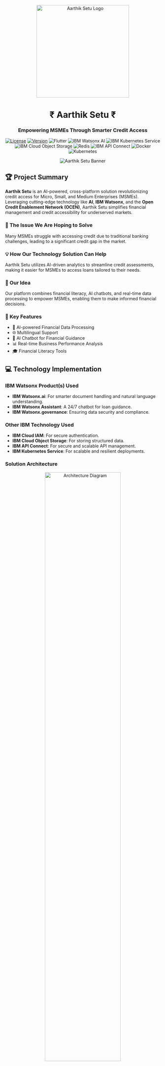 <div align="center">
<img src="https://github.com/HareNTortoise/Aarthik-Setu/blob/main/assets/logos/AAsetu_256-x-256-px_.png" alt="Aarthik Setu Logo" width="300" height="300" style="background: transparent;">
<h1>₹ Aarthik Setu ₹</h1>
  <h3>Empowering MSMEs Through Smarter Credit Access</h3>

[![License](https://img.shields.io/badge/license-Apache%202.0-blue.svg)](https://github.com/HareNTortoise/Aarthik-Setu/blob/main/LICENSE)
[![Version](https://img.shields.io/badge/version-1.0.0-green.svg)](https://github.com/username/aarthik-setu/releases)
![Flutter](https://img.shields.io/badge/Flutter-02569B?logo=flutter&logoColor=white&style=flat-square)
![IBM Watsonx AI](https://img.shields.io/badge/IBM%20Watsonx%20AI-1F70C1?logo=ibm&logoColor=white&style=flat-square)
![IBM Kubernetes Service](https://img.shields.io/badge/IBM%20Kubernetes%20Service-326CE5?logo=kubernetes&logoColor=white&style=flat-square)
![IBM Cloud Object Storage](https://img.shields.io/badge/IBM%20Cloud%20Object%20Storage-00ADD8?logo=ibm&logoColor=white&style=flat-square)
![Redis](https://img.shields.io/badge/Redis-DC382D?logo=redis&logoColor=white&style=flat-square)
![IBM API Connect](https://img.shields.io/badge/IBM%20API%20Connect-FFCA28?logo=ibm&logoColor=black&style=flat-square)
![Docker](https://img.shields.io/badge/Docker-2496ED?logo=docker&logoColor=white&style=flat-square)
![Kubernetes](https://img.shields.io/badge/Kubernetes-326CE5?logo=kubernetes&logoColor=white&style=flat-square)

![Aarthik Setu Banner](https://github.com/HareNTortoise/Aarthik-Setu/blob/main/assets/web%20banner.png)

</div>

## 🏆 Project Summary

**Aarthik Setu** is an AI-powered, cross-platform solution revolutionizing credit access for Micro, Small, and Medium Enterprises (MSMEs). Leveraging cutting-edge technology like **AI**, **IBM Watsonx**, and the **Open Credit Enablement Network (OCEN)**, Aarthik Setu simplifies financial management and credit accessibility for underserved markets.

### 🌟 The Issue We Are Hoping to Solve
Many MSMEs struggle with accessing credit due to traditional banking challenges, leading to a significant credit gap in the market.

### 💡 How Our Technology Solution Can Help
Aarthik Setu utilizes AI-driven analytics to streamline credit assessments, making it easier for MSMEs to access loans tailored to their needs.

### 🚀 Our Idea
Our platform combines financial literacy, AI chatbots, and real-time data processing to empower MSMEs, enabling them to make informed financial decisions.

### 🎯 Key Features
- 🤖 AI-powered Financial Data Processing
- 🌐 Multilingual Support
- 💬 AI Chatbot for Financial Guidance
- 📊 Real-time Business Performance Analysis
- 🎓 Financial Literacy Tools

## 💻 Technology Implementation

### IBM Watsonx Product(s) Used
- **IBM Watsonx.ai**: For smarter document handling and natural language understanding.
- **IBM Watsonx Assistant**: A 24/7 chatbot for loan guidance.
- **IBM Watsonx.governance**: Ensuring data security and compliance.

### Other IBM Technology Used
- **IBM Cloud IAM**: For secure authentication.
- **IBM Cloud Object Storage**: For storing structured data.
- **IBM API Connect**: For secure and scalable API management.
- **IBM Kubernetes Service**: For scalable and resilient deployments.

### Solution Architecture
<p align="center">
  <img src="https://github.com/HareNTortoise/Aarthik-Setu/blob/IBM/assets/Aarthik_setu%20Architecture.png" alt="Architecture Diagram" width="70%" height="70%">
</p>

## 📑 Presentation Materials

### Solution Demo Video
- [Watch Here](#) (Add link to video)

### Project Development Roadmap
<p align="center">
  <img src="https://github.com/HareNTortoise/Aarthik-Setu/blob/IBM/assets/Aarthik_setu_Roadmap.jpg" alt="Roadmap" width="70%" height="70%">
</p>

## 🛠️ Additional Details

### How to Run the Project
```bash
# Clone the Repository
git clone https://github.com/username/aarthik-setu.git
cd aarthik-setu

# Install Dependencies
flutter pub get  # For Flutter
go mod tidy      # For Golang

# Run the Project
flutter run      # For Flutter (frontend)
go run main.go   # For Golang (backend)
```

### Live Demo
Explore the **Aarthik Setu** live demo: [Click here](https://aarthik-setu.web.app/)

Or scan the QR code for the mobile version:
<p align="center">
  <img src="https://github.com/shubhusion/Aarthik-Setu/blob/main/assets/AarthikSetu.png" alt="QR Code" width="200" height="200">
</p>

## About This Template

### Contributing
Please read [CONTRIBUTING.md](CONTRIBUTING.md) for details on our code of conduct and the process for submitting pull requests.

### Versioning
- Current version: **1.0.0**

### Authors
<a href="https://github.com/HareNTortoise/Aarthik-Setu/graphs/contributors">
  <img src="https://contributors-img.web.app/image?repo=HareNTortoise/Aarthik-Setu" />
</a>

--- 
Made with ❤️ for MSMEs | [AarthikSetu](https://aarthik-setu.web.app) © 2024

